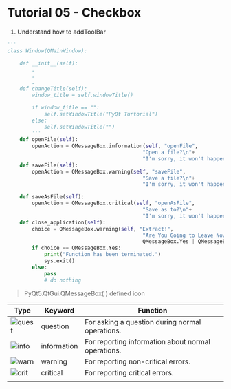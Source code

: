 # Tutorial 05 - Checkbox

1. Understand how to addToolBar
```python
'''
class Window(QMainWindow):

    def __init__(self):
        .
        .
        .
    def changeTitle(self):
        window_title = self.windowTitle()

        if window_title == "":
            self.setWindowTitle("PyQt Turtorial")
        else:
            self.setWindowTitle("")
        '''
    def openFile(self):
        openAction = QMessageBox.information(self, "openFile",
                                            "Open a file?\n"+
                                            "I'm sorry, it won't happen right now.")
    def saveFile(self):
        openAction = QMessageBox.warning(self, "saveFile",
                                            "Save a file?\n"+
                                            "I'm sorry, it won't happen right now.")

    def saveAsFile(self):
        openAction = QMessageBox.critical(self, "openAsFile",
                                            "Save as to?\n"+
                                            "I'm sorry, it won't happen right now.")
    def close_application(self):
        choice = QMessageBox.warning(self, "Extract!",
                                            "Are You Going to Leave Now?",
                                            QMessageBox.Yes | QMessageBox.No)
        if choice == QMessageBox.Yes:
            print("Function has been terminated.")
            sys.exit()
        else:
            pass
            # do nothing
```
>PyQt5.QtGui.QMessageBox( ) defined icon  

|         Type        |   Keyword   |                      Function                      |
|---------------------|-------------|----------------------------------------------------|
| ![quest](quest.png) | question    | For asking a question during normal operations.    |
| ![info](info.png)   | information | For reporting information about normal operations. |
| ![warn](warn.png)   | warning     | For reporting non-critical errors.                 |
| ![crit](crit.png)   | critical    | For reporting critical errors.                     |
|                     |             |                                                    |
